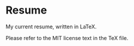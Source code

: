 # Resume

My current resume, written in LaTeX.

Please refer to the MIT license text in the TeX file.
